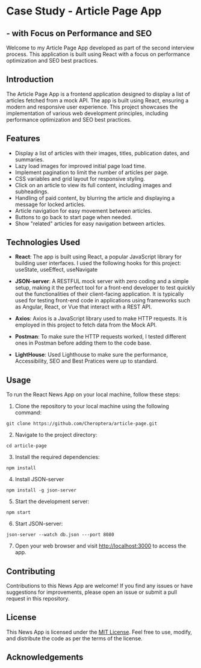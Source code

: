 # Case Study - Article Page App
## - with Focus on Performance and SEO

Welcome to my Article Page App developed as part of the second interview process. This application is built using React with a focus on performance optimization and SEO best practices.

## Introduction

The Article Page App is a frontend application designed to display a list of articles fetched from a mock API. The app is built using React, ensuring a modern and responsive user experience. This project showcases the implementation of various web development principles, including performance optimization and SEO best practices.

## Features

- Display a list of articles with their images, titles, publication dates, and   summaries.
- Lazy load images for improved initial page load time.
- Implement pagination to limit the number of articles per page.
- CSS variables and grid layout for responsive styling.
- Click on an article to view its full content, including images and subheadings.
- Handling of paid content, by blurring the article and displaying a message for  locked articles.
- Article navigation for easy movement between articles.
- Buttons to go back to start page when needed. 
- Show "related" articles for easy navigation between articles.

## Technologies Used

- **React**: The app is built using React, a popular JavaScript library for building user interfaces. I used the following hooks for this project: useState, useEffect, useNavigate

- **JSON-server**: A RESTFUL mock server with zero coding and a simple setup, making it the perfect tool for a front-end developer to test quickly out the functionalities of their client-facing application. It is typically used for testing front-end code in applications using frameworks such as Angular, React, or Vue that interact with a REST API.

- **Axios**: Axios is a JavaScript library used to make HTTP requests. It is employed in this project to fetch data from the Mock API.

- **Postman**: To make sure the HTTP requests worked, I tested different ones in Postman before adding them to the code base.

- **LightHouse**: Used Lighthouse to make sure the performance, Accessibility, SEO and Best Pratices were up to standard.

  
## Usage

To run the React News App on your local machine, follow these steps:

1. Clone the repository to your local machine using the following command:

```
git clone https://github.com/Cheroptera/article-page.git
```

2. Navigate to the project directory:

```
cd article-page
```

3. Install the required dependencies:

```
npm install
```

4. Install JSON-server

```
npm install -g json-server
```

5. Start the development server:

```
npm start
```

6. Start JSON-server: 

```
json-server --watch db.json ---port 8080
```

7. Open your web browser and visit [http://localhost:3000](http://localhost:3000) to access the app.

## Contributing

Contributions to this News App are welcome! If you find any issues or have suggestions for improvements, please open an issue or submit a pull request in this repository.

## License

This News App is licensed under the [MIT License](LICENSE). Feel free to use, modify, and distribute the code as per the terms of the license.

## Acknowledgements

